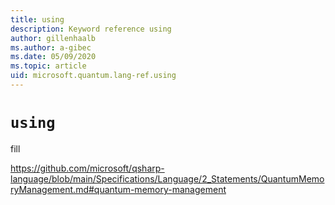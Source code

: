 ```yaml
---
title: using
description: Keyword reference using
author: gillenhaalb
ms.author: a-gibec
ms.date: 05/09/2020
ms.topic: article
uid: microsoft.quantum.lang-ref.using
---
```


# `using`

fill

https://github.com/microsoft/qsharp-language/blob/main/Specifications/Language/2_Statements/QuantumMemoryManagement.md#quantum-memory-management
